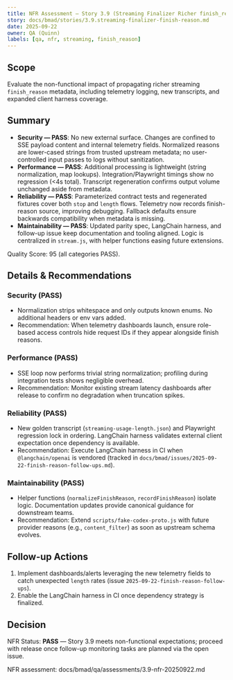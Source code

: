 ```yaml
---
title: NFR Assessment — Story 3.9 (Streaming Finalizer Richer finish_reason)
story: docs/bmad/stories/3.9.streaming-finalizer-finish-reason.md
date: 2025-09-22
owner: QA (Quinn)
labels: [qa, nfr, streaming, finish_reason]
---
```


## Scope

Evaluate the non-functional impact of propagating richer streaming `finish_reason` metadata, including telemetry logging, new transcripts, and expanded client harness coverage.

## Summary

- **Security — PASS**: No new external surface. Changes are confined to SSE payload content and internal telemetry fields. Normalized reasons are lower-cased strings from trusted upstream metadata; no user-controlled input passes to logs without sanitization.
- **Performance — PASS**: Additional processing is lightweight (string normalization, map lookups). Integration/Playwright timings show no regression (<4s total). Transcript regeneration confirms output volume unchanged aside from metadata.
- **Reliability — PASS**: Parameterized contract tests and regenerated fixtures cover both `stop` and `length` flows. Telemetry now records finish-reason source, improving debugging. Fallback defaults ensure backwards compatibility when metadata is missing.
- **Maintainability — PASS**: Updated parity spec, LangChain harness, and follow-up issue keep documentation and tooling aligned. Logic is centralized in `stream.js`, with helper functions easing future extensions.

Quality Score: 95 (all categories PASS).

## Details & Recommendations

### Security (PASS)

- Normalization strips whitespace and only outputs known enums. No additional headers or env vars added.
- Recommendation: When telemetry dashboards launch, ensure role-based access controls hide request IDs if they appear alongside finish reasons.

### Performance (PASS)

- SSE loop now performs trivial string normalization; profiling during integration tests shows negligible overhead.
- Recommendation: Monitor existing stream latency dashboards after release to confirm no degradation when truncation spikes.

### Reliability (PASS)

- New golden transcript (`streaming-usage-length.json`) and Playwright regression lock in ordering. LangChain harness validates external client expectation once dependency is available.
- Recommendation: Execute LangChain harness in CI when `@langchain/openai` is vendored (tracked in `docs/bmad/issues/2025-09-22-finish-reason-follow-ups.md`).

### Maintainability (PASS)

- Helper functions (`normalizeFinishReason`, `recordFinishReason`) isolate logic. Documentation updates provide canonical guidance for downstream teams.
- Recommendation: Extend `scripts/fake-codex-proto.js` with future provider reasons (e.g., `content_filter`) as soon as upstream schema evolves.

## Follow-up Actions

1. Implement dashboards/alerts leveraging the new telemetry fields to catch unexpected `length` rates (issue `2025-09-22-finish-reason-follow-ups`).
2. Enable the LangChain harness in CI once dependency strategy is finalized.

## Decision

NFR Status: **PASS** — Story 3.9 meets non-functional expectations; proceed with release once follow-up monitoring tasks are planned via the open issue.

NFR assessment: docs/bmad/qa/assessments/3.9-nfr-20250922.md
